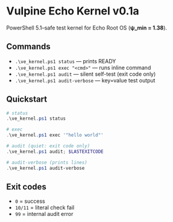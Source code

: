 ﻿# Vulpine Echo Kernel v0.1a

PowerShell 5.1–safe test kernel for Echo Root OS (**ψ_min = 1.38**).

## Commands
- `.\ve_kernel.ps1 status` — prints READY
- `.\ve_kernel.ps1 exec "<cmd>"` — runs inline command
- `.\ve_kernel.ps1 audit` — silent self-test (exit code only)
- `.\ve_kernel.ps1 audit-verbose` — key=value test output

## Quickstart
```powershell
# status
.\ve_kernel.ps1 status

# exec
.\ve_kernel.ps1 exec '"hello world"'

# audit (quiet: exit code only)
.\ve_kernel.ps1 audit; $LASTEXITCODE

# audit-verbose (prints lines)
.\ve_kernel.ps1 audit-verbose
```

## Exit codes
- `0` = success
- `10/11` = literal check fail
- `99` = internal audit error
